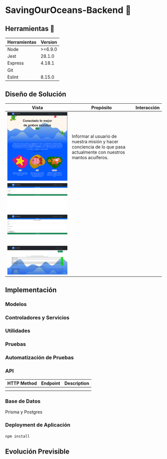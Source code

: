 # SavingOurOceans-Backend 🐳

## Herramientas 🐋

| Herramientas | Version |
| ------------ | ------- |
| Node         | >=6.9.0 |
| Jest         | 28.1.0  |
| Express      | 4.18.1  |
| Git          |         |
| Eslint       | 8.15.0  |

## Diseño de Solución

| Vista                                | Propósito                                                                                                           | Interacción |
| ------------------------------------ | -------------------------------------------------------------------------------------------------------------------- | ------------ |
| ![img](image/README/1652657209202.png) | Informar al usuario de nuestra misión y hacer conciencia de lo que pasa actualmente con nuestros mantos acuíferos. |              |
| ![img](image/README/1652657323232.png) |                                                                                                                      |              |
| ![img](image/README/1652657333177.png) |                                                                                                                      |              |
| ![img](image/README/1652657412122.png) |                                                                                                                      |              |

## Implementación

### Modelos

### Controladores y Servicios

### Utilidades

### Pruebas

### Automatización de Pruebas

### API

| HTTP Method | Endpoint | Description |
| ----------- | -------- | ----------- |
|             |          |             |
|             |          |             |

### Base de Datos

Prisma y Postgres

### Deployment de Aplicación

`npm install`

## Evolución Previsible
